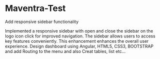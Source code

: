 # Maventra-Test
Add responsive sidebar functionality

Implemented a responsive sidebar with open and close the sidebar on the logo icon click for improved navigation. The sidebar allows users to access key features conveniently. This enhancement enhances the overall user experience.
Design dashboard using Angular, HTML5, CSS3, BOOTSTRAP and add Routing to the menu and also Creat tables, list etc...
